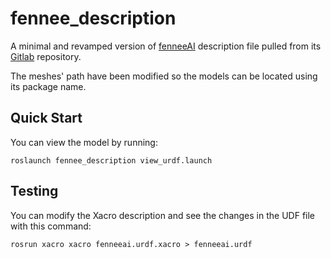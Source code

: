 # fennee_description

A minimal and revamped version of [fenneeAI](https://fenneeai.readthedocs.io/en/latest/) description file pulled from its [Gitlab](https://gitlab.com/custom_robots/fenneeai/simulation) repository.

The meshes' path have been modified so the models can be located using its package name.

## Quick Start

You can view the model by running:

    roslaunch fennee_description view_urdf.launch

## Testing

You can modify the Xacro description and see the changes in the UDF file with this command:

    rosrun xacro xacro fenneeai.urdf.xacro > fenneeai.urdf
